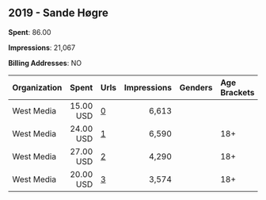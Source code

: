 ## 2019 - Sande Høgre 
**Spent**: 86.00

**Impressions**: 21,067

**Billing Addresses**: NO

|Organization|Spent|Urls|Impressions|Genders|Age Brackets|Country Codes|
|:---|---:|:---|---:|:---|:---|:---|
|West Media|15.00 USD|[0](https://www.snap.com/political-ads/asset/758335192a4ee0e8a4ddc39fa56db76437d6380be4f501ee2539d16bec35943f?mediaType=jpg)|6,613|||norway|
|West Media|24.00 USD|[1](https://www.snap.com/political-ads/asset/452083128dd045648cc809c0464a029d62cf673dc374b04d2db57ed7e2d27489?mediaType=png)|6,590||18+|norway|
|West Media|27.00 USD|[2](https://www.snap.com/political-ads/asset/d6ee744b6982ebb05314279a7838fe2d923b593bfae3b1fda5739ca6a06e919b?mediaType=png)|4,290||18+|norway|
|West Media|20.00 USD|[3](https://www.snap.com/political-ads/asset/1c519beff26ddf65d844b97e635677e377fad6576bd573d4fcf9a416a58b7cd4?mediaType=png)|3,574||18+|norway|
